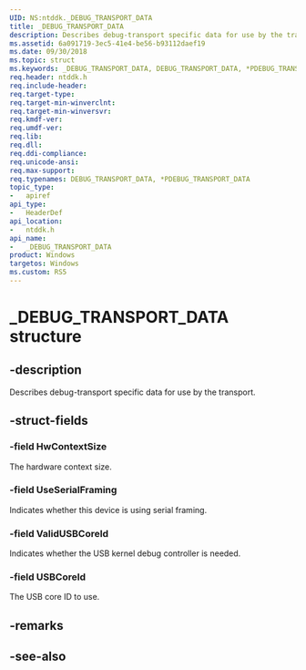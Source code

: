 ```yaml
---
UID: NS:ntddk._DEBUG_TRANSPORT_DATA
title: _DEBUG_TRANSPORT_DATA
description: Describes debug-transport specific data for use by the transport.
ms.assetid: 6a091719-3ec5-41e4-be56-b93112daef19
ms.date: 09/30/2018
ms.topic: struct
ms.keywords: _DEBUG_TRANSPORT_DATA, DEBUG_TRANSPORT_DATA, *PDEBUG_TRANSPORT_DATA, 
req.header: ntddk.h
req.include-header:
req.target-type:
req.target-min-winverclnt:
req.target-min-winversvr:
req.kmdf-ver:
req.umdf-ver:
req.lib:
req.dll:
req.ddi-compliance:
req.unicode-ansi:
req.max-support:
req.typenames: DEBUG_TRANSPORT_DATA, *PDEBUG_TRANSPORT_DATA
topic_type: 
-	apiref
api_type: 
-	HeaderDef
api_location: 
-	ntddk.h
api_name: 
-	_DEBUG_TRANSPORT_DATA
product: Windows
targetos: Windows
ms.custom: RS5
---
```


# _DEBUG_TRANSPORT_DATA structure

## -description
Describes debug-transport specific data for use by the transport.

## -struct-fields

### -field HwContextSize
The hardware context size.
 
### -field UseSerialFraming
Indicates whether this device is using serial framing.

### -field ValidUSBCoreId
Indicates whether the USB kernel debug controller is needed.
 
### -field USBCoreId
The USB core ID to use.

## -remarks

## -see-also
